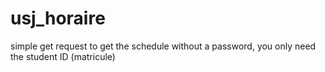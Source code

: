 # usj_horaire

simple get request to get the schedule without a password, you only need the student ID (matricule)
